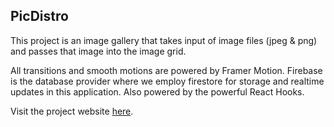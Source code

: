 ## PicDistro

This project is an image gallery that takes input of image files (jpeg & png) and passes that image into the image grid.

All transitions and smooth motions are powered by Framer Motion.
Firebase is the database provider where we employ firestore for storage and realtime updates in this application.
Also powered by the powerful React Hooks.

Visit the project website [here](https://picdistro.vercel.app/).

